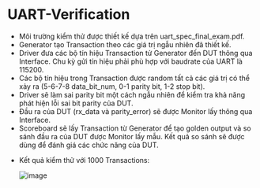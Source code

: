 # UART-Verification
- Môi trường kiểm thử được thiết kế dựa trên uart_spec_final_exam.pdf.
- Generator tạo Transaction theo các giá trị ngẫu nhiên đã thiết kế.
- Driver đưa các bộ tín hiệu Transaction tử Generator đến DUT thông qua Interface. Chu kỳ gửi tín hiệu phải phù hợp với baudrate của UART là 115200.
- Các bộ tín hiệu trong Transaction được random tất cả các giá trị có thể xảy ra (5-6-7-8 data_bit_num, 0-1 parity bit, 1-2 stop bit).
- Driver sẽ làm sai parity bit một cách ngẫu nhiên để kiểm tra khả năng phát hiện lỗi sai bit parity của DUT.
- Đầu ra của DUT (rx_data và parity_error) sẽ được Monitor lấy thông qua Interface.
- Scoreboard sẽ lấy Transaction từ Generator để tạo golden output và so sánh đầu ra của DUT được Monitor lấy mẫu. Kết quả so sánh sẽ được dùng để đánh giá các chức năng của DUT.
* Kết quả kiểm thử với 1000 Transactions:

  ![image](https://github.com/user-attachments/assets/2a2e8c05-d213-49d1-b133-4a31696de0ab)

